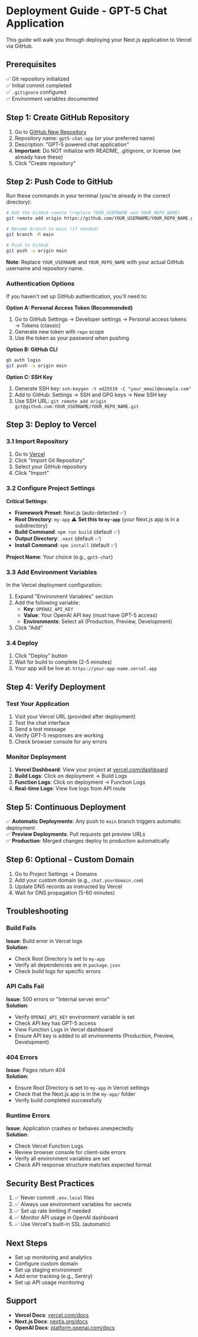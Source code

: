 # Deployment Guide - GPT-5 Chat Application

This guide will walk you through deploying your Next.js application to Vercel via GitHub.

## Prerequisites

✅ Git repository initialized  
✅ Initial commit completed  
✅ `.gitignore` configured  
✅ Environment variables documented

## Step 1: Create GitHub Repository

1. Go to [GitHub New Repository](https://github.com/new)
2. Repository name: `gpt5-chat-app` (or your preferred name)
3. Description: "GPT-5 powered chat application"
4. **Important**: Do NOT initialize with README, .gitignore, or license (we already have these)
5. Click "Create repository"

## Step 2: Push Code to GitHub

Run these commands in your terminal (you're already in the correct directory):

```bash
# Add the GitHub remote (replace YOUR_USERNAME and YOUR_REPO_NAME)
git remote add origin https://github.com/YOUR_USERNAME/YOUR_REPO_NAME.git

# Rename branch to main (if needed)
git branch -M main

# Push to GitHub
git push -u origin main
```

**Note**: Replace `YOUR_USERNAME` and `YOUR_REPO_NAME` with your actual GitHub username and repository name.

### Authentication Options

If you haven't set up GitHub authentication, you'll need to:

**Option A: Personal Access Token (Recommended)**
1. Go to GitHub Settings → Developer settings → Personal access tokens → Tokens (classic)
2. Generate new token with `repo` scope
3. Use the token as your password when pushing

**Option B: GitHub CLI**
```bash
gh auth login
git push -u origin main
```

**Option C: SSH Key**
1. Generate SSH key: `ssh-keygen -t ed25519 -C "your_email@example.com"`
2. Add to GitHub: Settings → SSH and GPG keys → New SSH key
3. Use SSH URL: `git remote add origin git@github.com:YOUR_USERNAME/YOUR_REPO_NAME.git`

## Step 3: Deploy to Vercel

### 3.1 Import Repository

1. Go to [Vercel](https://vercel.com/new)
2. Click "Import Git Repository"
3. Select your GitHub repository
4. Click "Import"

### 3.2 Configure Project Settings

**Critical Settings**:
- **Framework Preset**: Next.js (auto-detected ✅)
- **Root Directory**: `my-app` ⚠️ **Set this to `my-app`** (your Next.js app is in a subdirectory)
- **Build Command**: `npm run build` (default ✅)
- **Output Directory**: `.next` (default ✅)
- **Install Command**: `npm install` (default ✅)

**Project Name**: Your choice (e.g., `gpt5-chat`)

### 3.3 Add Environment Variables

In the Vercel deployment configuration:

1. Expand "Environment Variables" section
2. Add the following variable:
   - **Key**: `OPENAI_API_KEY`
   - **Value**: Your OpenAI API key (must have GPT-5 access)
   - **Environments**: Select all (Production, Preview, Development)
3. Click "Add"

### 3.4 Deploy

1. Click "Deploy" button
2. Wait for build to complete (2-5 minutes)
3. Your app will be live at: `https://your-app-name.vercel.app`

## Step 4: Verify Deployment

### Test Your Application

1. Visit your Vercel URL (provided after deployment)
2. Test the chat interface
3. Send a test message
4. Verify GPT-5 responses are working
5. Check browser console for any errors

### Monitor Deployment

1. **Vercel Dashboard**: View your project at [vercel.com/dashboard](https://vercel.com/dashboard)
2. **Build Logs**: Click on deployment → Build Logs
3. **Function Logs**: Click on deployment → Function Logs
4. **Real-time Logs**: View live logs from API route

## Step 5: Continuous Deployment

✅ **Automatic Deployments**: Any push to `main` branch triggers automatic deployment  
✅ **Preview Deployments**: Pull requests get preview URLs  
✅ **Production**: Merged changes deploy to production automatically

## Step 6: Optional - Custom Domain

1. Go to Project Settings → Domains
2. Add your custom domain (e.g., `chat.yourdomain.com`)
3. Update DNS records as instructed by Vercel
4. Wait for DNS propagation (5-60 minutes)

## Troubleshooting

### Build Fails

**Issue**: Build error in Vercel logs  
**Solution**: 
- Check Root Directory is set to `my-app`
- Verify all dependencies are in `package.json`
- Check build logs for specific errors

### API Calls Fail

**Issue**: 500 errors or "Internal server error"  
**Solution**:
- Verify `OPENAI_API_KEY` environment variable is set
- Check API key has GPT-5 access
- View Function Logs in Vercel dashboard
- Ensure API key is added to all environments (Production, Preview, Development)

### 404 Errors

**Issue**: Pages return 404  
**Solution**:
- Ensure Root Directory is set to `my-app` in Vercel settings
- Check that the Next.js app is in the `my-app/` folder
- Verify build completed successfully

### Runtime Errors

**Issue**: Application crashes or behaves unexpectedly  
**Solution**:
- Check Vercel Function Logs
- Review browser console for client-side errors
- Verify all environment variables are set
- Check API response structure matches expected format

## Security Best Practices

1. ✅ Never commit `.env.local` files
2. ✅ Always use environment variables for secrets
3. ✅ Set up rate limiting if needed
4. ✅ Monitor API usage in OpenAI dashboard
5. ✅ Use Vercel's built-in SSL (automatic)

## Next Steps

- Set up monitoring and analytics
- Configure custom domain
- Set up staging environment
- Add error tracking (e.g., Sentry)
- Set up API usage monitoring

## Support

- **Vercel Docs**: [vercel.com/docs](https://vercel.com/docs)
- **Next.js Docs**: [nextjs.org/docs](https://nextjs.org/docs)
- **OpenAI Docs**: [platform.openai.com/docs](https://platform.openai.com/docs)

